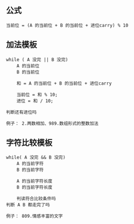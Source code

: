 ## 公式

``` 
当前位 = (A 的当前位 + B 的当前位 + 进位carry) % 10
```

## 加法模板

``` 
while ( A 没完 || B 没完)
    A 的当前位
    B 的当前位

    和 = A 的当前位 + B 的当前位 + 进位carry

    当前位 = 和 % 10;
    进位 = 和 / 10;

判断还有进位吗

例子： 2.两数相加、989.数组形式的整数加法
```



## 字符比较模板

``` 
while( A 没完 && B 没完)
    A 的当前字符
    B 的当前字符

    A 的当前字符长度
    B 的当前字符长度

    判读符合比较条件吗
判断 A B 都走完了吗

例子： 809.情感丰富的文字
```

